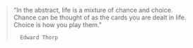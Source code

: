 > “In the abstract, life is a mixture of chance and choice.<br> 
>   Chance can be thought of as the cards you are dealt in life.<br>
>     Choice is how you play them."<br>
> 
>       Edward Thorp
